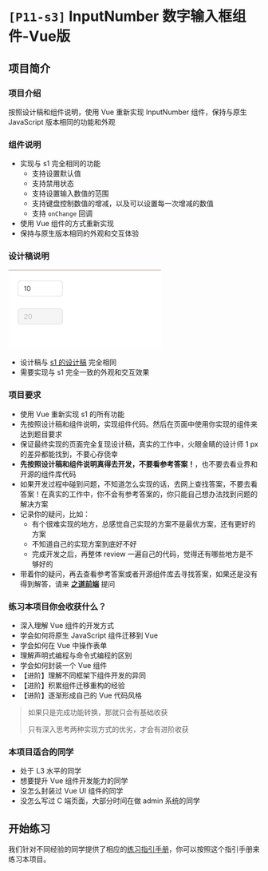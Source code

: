 # `[P11-s3]` InputNumber 数字输入框组件-Vue版

## 项目简介

### 项目介绍

按照设计稿和组件说明，使用 Vue 重新实现 InputNumber 组件，保持与原生 JavaScript 版本相同的功能和外观



### 组件说明

- 实现与 s1 完全相同的功能
  - 支持设置默认值
  - 支持禁用状态
  - 支持设置输入数值的范围
  - 支持键盘控制数值的增减，以及可以设置每一次增减的数值
  - 支持 `onChange` 回调
- 使用 Vue 组件的方式重新实现
- 保持与原生版本相同的外观和交互体验



### 设计稿说明

![s3 设计稿](./design/design_inputnumber1.png)

- 设计稿与 [s1 的设计稿](../s1/README.md) 完全相同
- 需要实现与 s1 完全一致的外观和交互效果



### 项目要求

- 使用 Vue 重新实现 s1 的所有功能
- 先按照设计稿和组件说明，实现组件代码。然后在页面中使用你实现的组件来达到题目要求
- 保证最终实现的页面完全复现设计稿，真实的工作中，火眼金睛的设计师 1 px 的差异都能找到，不要心存侥幸
- **先按照设计稿和组件说明真得去开发，不要看参考答案！**，也不要去看业界和开源的组件库代码
- 如果开发过程中碰到问题，不知道怎么实现的话，去网上查找答案，不要去看答案！在真实的工作中，你不会有参考答案的，你只能自己想办法找到问题的解决方案
- 记录你的疑问，比如：
  - 有个很难实现的地方，总感觉自己实现的方案不是最优方案，还有更好的方案
  - 不知道自己的实现方案到底好不好
  - 完成开发之后，再整体 review 一遍自己的代码，觉得还有哪些地方是不够好的
- 带着你的疑问，再去查看参考答案或者开源组件库去寻找答案，如果还是没有得到解答，请来 [**之道前端**](https://kcnrozgf41zs.feishu.cn/wiki/PBj0w5rjUiEWVgktZE0caKOunNc) 提问



### 练习本项目你会收获什么？

- 深入理解 Vue 组件的开发方式
- 学会如何将原生 JavaScript 组件迁移到 Vue
- 学会如何在 Vue 中操作表单
- 理解声明式编程与命令式编程的区别
- 学会如何封装一个 Vue 组件
- 【进阶】理解不同框架下组件开发的异同
- 【进阶】积累组件迁移重构的经验
- 【进阶】逐渐形成自己的 Vue 代码风格

> 如果只是完成功能转换，那就只会有基础收获
>
> 只有深入思考两种实现方式的优劣，才会有进阶收获



### 本项目适合的同学

- 处于 L3 水平的同学
- 想要提升 Vue 组件开发能力的同学
- 没怎么封装过 Vue UI 组件的同学
- 没怎么写过 C 端页面，大部分时间在做 admin 系统的同学



## 开始练习

我们针对不同经验的同学提供了相应的[练习指引手册](https://kcnrozgf41zs.feishu.cn/wiki/An7GwvUQrirdvdkJdQ9c4q3Rndd)，你可以按照这个指引手册来练习本项目。


